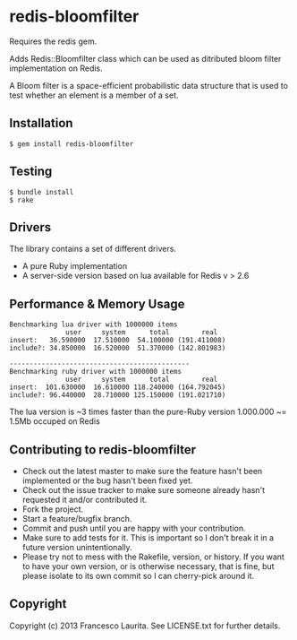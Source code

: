 redis-bloomfilter
=============
Requires the redis gem.

Adds Redis::Bloomfilter class which can be used as ditributed bloom filter implementation on Redis.

A Bloom filter is a space-efficient probabilistic data structure that is used to test whether an element is a member of a set.


Installation
----------------
    $ gem install redis-bloomfilter

Testing
----------------
    $ bundle install
    $ rake

Drivers
-----------------
The library contains a set of different drivers.
  * A pure Ruby implementation
  * A server-side version based on lua available for Redis v > 2.6

Performance & Memory Usage
-----------------
```
Benchmarking lua driver with 1000000 items
              user     system      total        real
insert:   36.590000  17.510000  54.100000 (191.411008)
include?: 34.850000  16.520000  51.370000 (142.801983)

---------------------------------------------
Benchmarking ruby driver with 1000000 items
              user     system      total        real
insert:  101.630000  16.610000 118.240000 (164.792045)
include?: 96.440000  28.710000 125.150000 (191.021710)
```
The lua version is ~3 times faster than the pure-Ruby version
1.000.000 ~= 1.5Mb occuped on Redis

Contributing to redis-bloomfilter
----------------
 
* Check out the latest master to make sure the feature hasn't been implemented or the bug hasn't been fixed yet.
* Check out the issue tracker to make sure someone already hasn't requested it and/or contributed it.
* Fork the project.
* Start a feature/bugfix branch.
* Commit and push until you are happy with your contribution.
* Make sure to add tests for it. This is important so I don't break it in a future version unintentionally.
* Please try not to mess with the Rakefile, version, or history. If you want to have your own version, or is otherwise necessary, that is fine, but please isolate to its own commit so I can cherry-pick around it.

Copyright
----------------

Copyright (c) 2013 Francesco Laurita. See LICENSE.txt for
further details.
